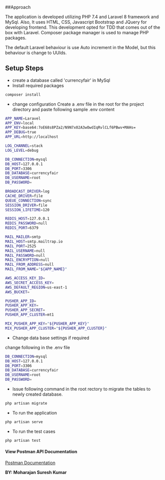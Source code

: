 ##Approach

The application is developed utilizing PHP 7.4 and Laravel 8 framework and MySql. Also, It uses HTML, CSS, Javascript Bootstrap and JQuery for developing frontend. This development opted for TDD that comes out of the box with Laravel. Composer package manager is used to manage PHP packages.   

The default Laravel behaviour is use Auto increment in the Model, but this behaviour is change to UUIds. 

## Setup Steps
- create a database called 'currencyfair' in MySql
- Install required packages
```sh
composer install
```
- change configuration
Create a .env file in the root for the project directory and paste following sample .env content
```sh
APP_NAME=Laravel
APP_ENV=local
APP_KEY=base64:7oE68s8PZa2/N9N7x02A3wOwdIqRvlCLf6PBwv+MAHs=
APP_DEBUG=true
APP_URL=http://localhost

LOG_CHANNEL=stack
LOG_LEVEL=debug

DB_CONNECTION=mysql
DB_HOST=127.0.0.1
DB_PORT=3306
DB_DATABASE=currencyfair
DB_USERNAME=root
DB_PASSWORD=

BROADCAST_DRIVER=log
CACHE_DRIVER=file
QUEUE_CONNECTION=sync
SESSION_DRIVER=file
SESSION_LIFETIME=120

REDIS_HOST=127.0.0.1
REDIS_PASSWORD=null
REDIS_PORT=6379

MAIL_MAILER=smtp
MAIL_HOST=smtp.mailtrap.io
MAIL_PORT=2525
MAIL_USERNAME=null
MAIL_PASSWORD=null
MAIL_ENCRYPTION=null
MAIL_FROM_ADDRESS=null
MAIL_FROM_NAME="${APP_NAME}"

AWS_ACCESS_KEY_ID=
AWS_SECRET_ACCESS_KEY=
AWS_DEFAULT_REGION=us-east-1
AWS_BUCKET=

PUSHER_APP_ID=
PUSHER_APP_KEY=
PUSHER_APP_SECRET=
PUSHER_APP_CLUSTER=mt1

MIX_PUSHER_APP_KEY="${PUSHER_APP_KEY}"
MIX_PUSHER_APP_CLUSTER="${PUSHER_APP_CLUSTER}"
```
- Change data base settings if required

change following in the .env file
```sh
DB_CONNECTION=mysql
DB_HOST=127.0.0.1
DB_PORT=3306
DB_DATABASE=currencyfair
DB_USERNAME=root
DB_PASSWORD=
```
- Issue following command in the root rectory to migrate the tables to newly created database.
```sh
php artisan migrate
```

- To run the application
```sh
php artisan serve
```

- To run the test cases
```sh
php artisan test
```
#### View Postman API Documentation
<a href="https://documenter.getpostman.com/view/12470139/TVYPztZW">Postman Documentation</a>

**BY: Moharajan Suresh Kumar**